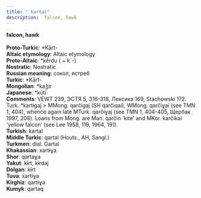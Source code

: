 ```yaml
---
title: " kartal"
description:  falcon, hawk
---
```

<p data-pagefind-weight="0.5">
<strong> falcon, hawk</strong><br><br>
<strong>Proto-Turkic</strong>:  *Kạ̄rt-<br>
<strong>Altaic etymology</strong>:  Altaic etymology<br>
<strong> Proto-Altaic</strong>:  *kḗrdu ( ~ k`-)<br>
<strong>Nostratic</strong>:  Nostratic<br>
<strong>Russian meaning</strong>:  сокол, ястреб<br>
<strong>Turkic</strong>:  *Kạ̄rt-<br>
<strong>Mongolian</strong>:  *kaǯir<br>
<strong>Japanese</strong>:  *kútí<br>
<strong>Comments</strong>:  VEWT 239, ЭСТЯ 5, 316-318, Лексика 169, Stachowski 172. Turk. *kartɨgaj > MMong. qarčigaj (SH qarčiqai), WMong. qarčiɣai (see TMN 1, 404), whence again late MTurk. qarčɨɣaj (see TMN 1, 404-405, Щербак 1997, 208). Loans from Mong. are Man. qarčin 'kite' and MKor. karčikǝi 'yellow falcon' (see Lee 1958, 119, 1964, 191).<br>
<strong>Turkish</strong>:  kartal<br>
<strong>Middle Turkic</strong>:  qartal (Houts., AH, Sangl.)<br>
<strong>Turkmen</strong>:  dial. Gartal<br>
<strong>Khakassian</strong>:  xartɨɣa<br>
<strong>Shor</strong>:  qartaɣa<br>
<strong>Yakut</strong>:  kɨ̄rt, kɨ̄rdaj<br>
<strong>Dolgan</strong>:  kɨ̄rt<br>
<strong>Tuva</strong>:  xartɨɣa<br>
<strong>Kirghiz</strong>:  qartɨɣa<br>
<strong>Kumyk</strong>:  qartaq<br>

</p>
